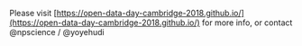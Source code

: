 Please visit [https://open-data-day-cambridge-2018.github.io/](https://open-data-day-cambridge-2018.github.io/) for more info, or contact @npscience / @yoyehudi
